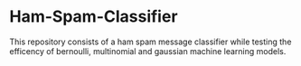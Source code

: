 # Ham-Spam-Classifier

This repository consists of a ham spam message classifier while testing the efficency of bernoulli, multinomial and gaussian machine learning models.
